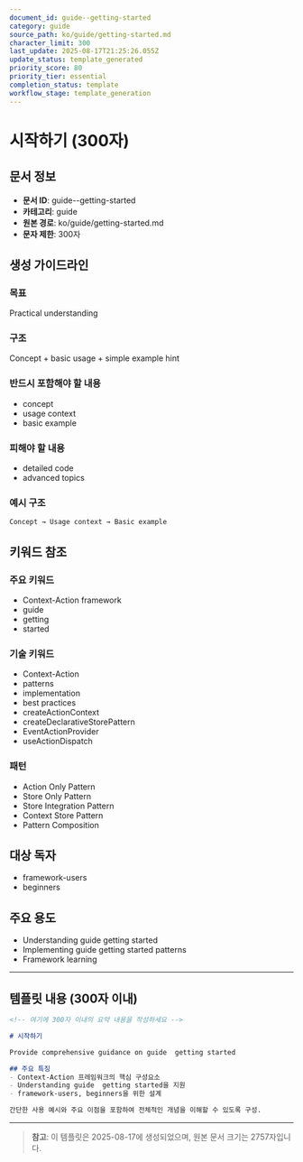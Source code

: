 ```yaml
---
document_id: guide--getting-started
category: guide
source_path: ko/guide/getting-started.md
character_limit: 300
last_update: 2025-08-17T21:25:26.055Z
update_status: template_generated
priority_score: 80
priority_tier: essential
completion_status: template
workflow_stage: template_generation
---
```


# 시작하기 (300자)

## 문서 정보
- **문서 ID**: guide--getting-started
- **카테고리**: guide
- **원본 경로**: ko/guide/getting-started.md
- **문자 제한**: 300자

## 생성 가이드라인

### 목표
Practical understanding

### 구조
Concept + basic usage + simple example hint

### 반드시 포함해야 할 내용
- concept
- usage context
- basic example

### 피해야 할 내용  
- detailed code
- advanced topics

### 예시 구조
```
Concept → Usage context → Basic example
```

## 키워드 참조

### 주요 키워드
- Context-Action framework
- guide
- getting
- started

### 기술 키워드
- Context-Action
- patterns
- implementation
- best practices
- createActionContext
- createDeclarativeStorePattern
- EventActionProvider
- useActionDispatch

### 패턴
- Action Only Pattern
- Store Only Pattern
- Store Integration Pattern
- Context Store Pattern
- Pattern Composition

## 대상 독자
- framework-users
- beginners

## 주요 용도
- Understanding guide  getting started
- Implementing guide  getting started patterns
- Framework learning

---

## 템플릿 내용 (300자 이내)

```markdown
<!-- 여기에 300자 이내의 요약 내용을 작성하세요 -->

# 시작하기

Provide comprehensive guidance on guide  getting started

## 주요 특징
- Context-Action 프레임워크의 핵심 구성요소
- Understanding guide  getting started을 지원
- framework-users, beginners을 위한 설계

간단한 사용 예시와 주요 이점을 포함하여 전체적인 개념을 이해할 수 있도록 구성.
```

---

> **참고**: 이 템플릿은 2025-08-17에 생성되었으며, 
> 원본 문서 크기는 2757자입니다.
